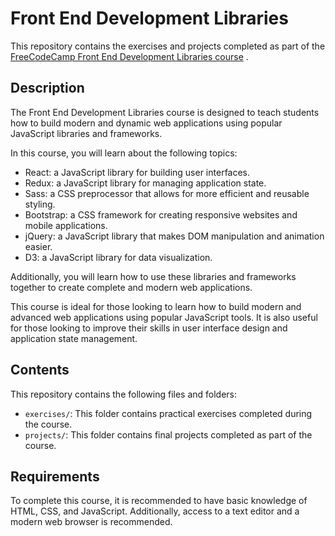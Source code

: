 # Front End Development Libraries

This repository contains the exercises and projects completed as part of the [FreeCodeCamp Front End Development Libraries course](https://www.freecodecamp.org/learn/front-end-development-libraries/)
.

## Description

The Front End Development Libraries course is designed to teach students how to build modern and dynamic web applications using popular JavaScript libraries and frameworks.

In this course, you will learn about the following topics:

- React: a JavaScript library for building user interfaces.
- Redux: a JavaScript library for managing application state.
- Sass: a CSS preprocessor that allows for more efficient and reusable styling.
- Bootstrap: a CSS framework for creating responsive websites and mobile applications.
- jQuery: a JavaScript library that makes DOM manipulation and animation easier.
- D3: a JavaScript library for data visualization.

Additionally, you will learn how to use these libraries and frameworks together to create complete and modern web applications.

This course is ideal for those looking to learn how to build modern and advanced web applications using popular JavaScript tools. It is also useful for those looking to improve their skills in user interface design and application state management.

## Contents

This repository contains the following files and folders:

- `exercises/`: This folder contains practical exercises completed during the course.
- `projects/`: This folder contains final projects completed as part of the course.

## Requirements

To complete this course, it is recommended to have basic knowledge of HTML, CSS, and JavaScript. Additionally, access to a text editor and a modern web browser is recommended.